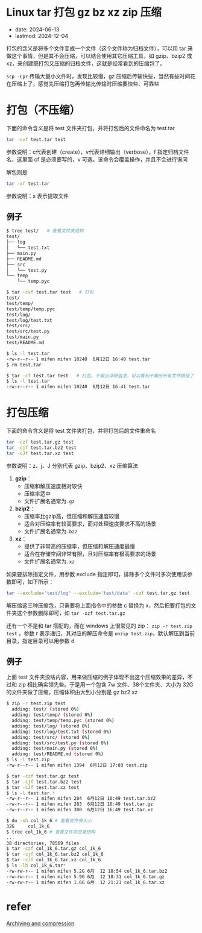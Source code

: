 # Linux tar 打包 gz bz xz zip 压缩
- date: 2024-06-13
- lastmod: 2024-12-04

打包的含义是将多个文件变成一个文件（这个文件称为归档文件），可以用 tar 来做这个事情，但是其不会压缩，可以结合使用其它压缩工具，如 gzip、bzip2 或 xz，来创建既打包又压缩的归档文件，这就是经常看到的压缩包了。

`scp -Cpr` 传输大量小文件时，发现比较慢，gz 压缩后传输快些，当然有些时间花在压缩上了，感觉先压缩打包再传输比传输时压缩要快些、可靠些

# 打包（不压缩）

下面的命令含义是将 test 文件夹打包，并将打包后的文件命名为 test.tar

```bash
tar -cvf test.tar test
```

参数说明：c代表创建（create），v代表详细输出（verbose），f 指定归档文件名，这里面 cf 是必须要写的，v 可选。该命令会覆盖操作，并且不会进行询问

解包则是

```bash
tar -xf test.tar
```

参数说明：x 表示提取文件

## 例子

```bash
$ tree test/   # 查看文件夹结构
test/
├── log
│   └── test.txt
├── main.py
├── README.md
├── src
│   └── test.py
└── temp
    └── temp.pyc

$ tar -cvf test.tar test   # 打包
test/
test/temp/
test/temp/temp.pyc
test/log/
test/log/test.txt
test/src/
test/src/test.py
test/main.py
test/README.md

$ ls -l test.tar
-rw-r--r-- 1 mifen mifen 10240  6月12日 16:40 test.tar
$ rm test.tar

$ tar -cf test.tar test   # 打包，不输出详细信息，可以看到不输出所有文件路径了
$ ls -l test.tar
-rw-r--r-- 1 mifen mifen 10240  6月12日 16:41 test.tar
```

# 打包压缩

下面的命令含义是将 test 文件夹打包，并将打包后的文件重命名

```bash
tar -czf test.tar.gz test
tar -cjf test.tar.bz2 test
tar -cJf test.tar.xz test
```

参数说明：z、j、J 分别代表 gzip、bzip2、xz 压缩算法

1. **gzip**：
   - 压缩和解压速度相对较快
   - 压缩率适中
   - 文件扩展名通常为`.gz`
2. **bzip2**：
   - 压缩率比gzip高，但压缩和解压速度较慢
   - 适合对压缩率有较高要求，而对处理速度要求不高的场景
   - 文件扩展名通常为`.bz2`
3. **xz**：
   - 提供了非常高的压缩率，但压缩和解压速度最慢
   - 适合在存储空间非常有限，且对压缩率有极高要求的场景
   - 文件扩展名通常为`.xz`

如果要排除指定文件，用参数 exclude 指定即可，排除多个文件时多次使用该参数即可，如下所示：

```bash
tar --exclude='test/log' --exclude='test/data' -czf test.tar.gz test
```

解压缩这三种压缩包，只需要将上面指令中的参数 c 替换为 x，然后把要打包的文件夹这个参数删除即可，如 `tar -xzf test.tar.gz`

还有一个不是和 tar 搭配的，而在 windows 上很常见的 zip： `zip -r test.zip test` ，参数 r 表示递归，其对应的解压命令是 `unzip test.zip`，默认解压到当前目录，指定目录可以用参数 d

## 例子

上面 test 文件夹没啥内容，用来做压缩的例子体现不出这个压缩效果的差异，不过和 zip 相比确实领先些。于是用一个包含 7w 文件、38个文件夹、大小为 32G 的文件夹做了压缩，压缩体积由大到小分别是 gz bz2 xz

```bash
$ zip -r test.zip test
  adding: test/ (stored 0%)
  adding: test/temp/ (stored 0%)
  adding: test/temp/temp.pyc (stored 0%)
  adding: test/log/ (stored 0%)
  adding: test/log/test.txt (stored 0%)
  adding: test/src/ (stored 0%)
  adding: test/src/test.py (stored 0%)
  adding: test/main.py (stored 0%)
  adding: test/README.md (stored 0%)
$ ls -l test.zip
-rw-r--r-- 1 mifen mifen 1394  6月12日 17:03 test.zip

$ tar -czf test.tar.gz test
$ tar -cjf test.tar.bz2 test
$ tar -cJf test.tar.xz test
$ ls -l test.tar.*
-rw-r--r-- 1 mifen mifen 284  6月12日 16:49 test.tar.bz2
-rw-r--r-- 1 mifen mifen 283  6月12日 16:49 test.tar.gz
-rw-r--r-- 1 mifen mifen 300  6月12日 16:49 test.tar.xz

$ du -sh col_1k_6 # 查看文件夹大小
32G     col_1k_6
$ tree col_1k_6 # 查看文件夹目录结构
...
38 directories, 78569 files
$ tar -czf col_1k_6.tar.gz col_1k_6
$ tar -cjf col_1k_6.tar.bz2 col_1k_6
$ tar -cJf col_1k_6.tar.xz col_1k_6
$ ls -lh col_1k_6.tar*
-rw-rw-r-- 1 mifen mifen 5.2G 6月  12 18:54 col_1k_6.tar.bz2
-rw-rw-r-- 1 mifen mifen 5.9G 6月  12 18:31 col_1k_6.tar.gz
-rw-rw-r-- 1 mifen mifen 1.6G 6月  12 21:21 col_1k_6.tar.xz
```

# refer

[Archiving and compression](https://wiki.archlinux.org/title/Archiving_and_compression)
